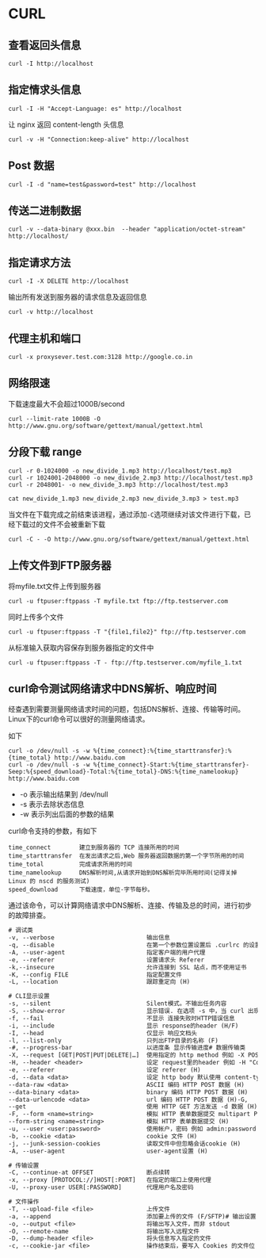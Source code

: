 # CURL


## 查看返回头信息

```shell
curl -I http://localhost
```

## 指定情求头信息

```shell
curl -I -H "Accept-Language: es" http://localhost
```

让 nginx 返回 content-length 头信息
```shell
curl -v -H "Connection:keep-alive" http://localhost
```

## Post 数据

```shell
curl -I -d "name=test&password=test" http://localhost
```

## 传送二进制数据

```shell
curl -v --data-binary @xxx.bin  --header "application/octet-stream" http://localhost/
```

## 指定请求方法

```shell
curl -I -X DELETE http://localhost
```

输出所有发送到服务器的请求信息及返回信息

```shell
curl -v http://localhost
```

## 代理主机和端口

```shell
curl -x proxysever.test.com:3128 http://google.co.in
```

## 网络限速

下载速度最大不会超过1000B/second
```shell
curl --limit-rate 1000B -O http://www.gnu.org/software/gettext/manual/gettext.html
```

## 分段下载 range

```shell
curl -r 0-1024000 -o new_divide_1.mp3 http://localhost/test.mp3
curl -r 1024001-2048000 -o new_divide_2.mp3 http://localhost/test.mp3
curl -r 2048001- -o new_divide_3.mp3 http://localhost/test.mp3

cat new_divide_1.mp3 new_divide_2.mp3 new_divide_3.mp3 > test.mp3

```

当文件在下载完成之前结束该进程，通过添加`-C`选项继续对该文件进行下载，已经下载过的文件不会被重新下载
```shell
curl -C - -O http://www.gnu.org/software/gettext/manual/gettext.html
```

## 上传文件到FTP服务器

将myfile.txt文件上传到服务器
```shell
curl -u ftpuser:ftppass -T myfile.txt ftp://ftp.testserver.com
```
同时上传多个文件
```shell
curl -u ftpuser:ftppass -T "{file1,file2}" ftp://ftp.testserver.com
```
从标准输入获取内容保存到服务器指定的文件中
```shell
curl -u ftpuser:ftppass -T - ftp://ftp.testserver.com/myfile_1.txt
```

## curl命令测试网络请求中DNS解析、响应时间

经查遇到需要测量网络请求时间的问题，包括DNS解析、连接、传输等时间。Linux下的curl命令可以很好的测量网络请求。

如下
```shell
curl -o /dev/null -s -w %{time_connect}:%{time_starttransfer}:%{time_total} http://www.baidu.com
curl -o /dev/null -s -w %{time_connect}-Start:%{time_starttransfer}-Seep:%{speed_download}-Total:%{time_total}-DNS:%{time_namelookup} http://www.baidu.com
```


- -o 表示输出结果到 /dev/null
- -s 表示去除状态信息
- -w 表示列出后面的参数的结果

curl命令支持的参数，有如下
```text
time_connect        建立到服务器的 TCP 连接所用的时间
time_starttransfer  在发出请求之后,Web 服务器返回数据的第一个字节所用的时间
time_total          完成请求所用的时间
time_namelookup     DNS解析时间,从请求开始到DNS解析完毕所用时间(记得关掉 Linux 的 nscd 的服务测试)
speed_download      下载速度，单位-字节每秒。
```

通过该命令，可以计算网络请求中DNS解析、连接、传输及总的时间，进行初步的故障排查。

```txt
# 调试类
-v, --verbose                          输出信息
-q, --disable                          在第一个参数位置设置后 .curlrc 的设置直接失效，这个参数会影响到 -K, --config 
-A, --user-agent                       指定客户端的用户代理
-e, --referer                          设置请求头 Referer
-k,--insecure                          允许连接到 SSL 站点，而不使用证书
-K, --config FILE                      指定配置文件
-L, --location                         跟踪重定向 (H)

# CLI显示设置
-s, --silent                           Silent模式。不输出任务内容
-S, --show-error                       显示错误. 在选项 -s 中，当 curl 出现错误时将显示
-f, --fail                             不显示 连接失败时HTTP错误信息
-i, --include                          显示 response的header (H/F)
-I, --head                             仅显示 响应文档头
-l, --list-only                        只列出FTP目录的名称 (F)
-#, --progress-bar                     以进度条 显示传输进度# 数据传输类
-X, --request [GET|POST|PUT|DELETE|…]  使用指定的 http method 例如 -X POST
-H, --header <header>                  设定 request里的header 例如 -H "Content-Type: application/json"
-e, --referer                          设定 referer (H)
-d, --data <data>                      设定 http body 默认使用 content-type application/x-www-form-urlencoded (H)    
--data-raw <data>                      ASCII 编码 HTTP POST 数据 (H)    
--data-binary <data>                   binary 编码 HTTP POST 数据 (H)    
--data-urlencode <data>                url 编码 HTTP POST 数据 (H)-G, 
--get                                  使用 HTTP GET 方法发送 -d 数据 (H)
-F, --form <name=string>               模拟 HTTP 表单数据提交 multipart POST (H)    
--form-string <name=string>            模拟 HTTP 表单数据提交 (H)
-u, --user <user:password>             使用帐户，密码 例如 admin:password
-b, --cookie <data>                    cookie 文件 (H)
-j, --junk-session-cookies             读取文件中但忽略会话cookie (H)
-A, --user-agent                       user-agent设置 (H)

# 传输设置
-C, --continue-at OFFSET               断点续转
-x, --proxy [PROTOCOL://]HOST[:PORT]   在指定的端口上使用代理
-U, --proxy-user USER[:PASSWORD]       代理用户名及密码

# 文件操作
-T, --upload-file <file>               上传文件
-a, --append                           添加要上传的文件 (F/SFTP)# 输出设置
-o, --output <file>                    将输出写入文件，而非 stdout
-O, --remote-name                      将输出写入远程文件
-D, --dump-header <file>               将头信息写入指定的文件
-c, --cookie-jar <file>                操作结束后，要写入 Cookies 的文件位
```
